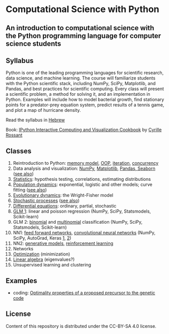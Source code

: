 # Computational Science with Python
## An introduction to computational science with the Python programming language for computer science students

## Syllabus
Python is one of the leading programming languages for scientific
research, data science, and machine learning. The course will
familiarize students with the Python scientific stack, including NumPy,
SciPy, Matplotlib, and Pandas, and best practices for scientific
computing. Every class will present a scientific problem, a method for
solving it, and an implementation in Python. Examples will include how
to model bacterial growth, find stationary points for a predator-prey
equation system, predict results of a tennis game, and plot a map of
hurricane density.

Read the syllabus in [Hebrew](syllabus.md)

Book:
[IPython Interactive Computing and Visualization Cookbook](http://ipython-books.github.io) by [Cyrille Rossant](http://cyrille.rossant.net/)

## Classes

1. Reintroduction to Python: [memory model](https://github.com/yoavram/Py4Eng/blob/master/sessions/memory-model.ipynb), [OOP](https://github.com/yoavram/Py4Eng/blob/master/sessions/oop.ipynb), [iteration](https://github.com/yoavram/Py4Eng/blob/master/sessions/iteration.ipynb), [concurrency](https://github.com/yoavram/Py4Eng/blob/master/sessions/concurrency.ipynb)
1. Data analysis and visualization: [NumPy](https://github.com/yoavram/Py4Eng/blob/master/sessions/numpy.ipynb), [Matplotlib](https://github.com/yoavram/Py4Eng/blob/master/sessions/matplotlib.ipynb), [Pandas, Seaborn](https://github.com/yoavram/Py4Eng/blob/master/sessions/pandas-seaborn.ipynb) ([see also](https://github.com/Py4Life/TAU2015/blob/master/lecture7.ipynb))
1. [Statistics](https://github.com/yoavram/Py4Eng/blob/master/sessions/statistics.ipynb): hypothesis testing, correlations, estimating distributions
1. [Population dynamics](https://github.com/yoavram/Py4Eng/blob/master/sessions/curve-fitting.ipynb): exponential, logistic and other models; curve fitting ([see also](https://github.com/Py4Life/TAU2015/blob/master/lecture10.ipynb))
1. [Evolutionary dynamics](https://github.com/yoavram/PyConIL2016): the Wright-Fisher model
1. [Stochastic processes](https://github.com/yoavram/Py4Eng/blob/master/sessions/probability.ipynb) ([see also](https://github.com/Py4Life/TAU2015/blob/master/lecture8.ipynb))
1. [Differential equations](https://github.com/yoavram/Py4Eng/blob/master/sessions/differential-equations.ipynb): ordinary, partial, stochastic
1. [GLM 1](https://github.com/yoavram/Deep4Devs/blob/master/sessions/linear-model.ipynb): linear and poisson regression (NumPy, SciPy, Statsmodels, Scikit-learn)
1. GLM 2: [binomial](https://github.com/yoavram/Deep4Devs/blob/master/sessions/logistic-model.ipynb) and [multinomial](https://github.com/yoavram/Deep4Devs/blob/master/sessions/softmax-model.ipynb) classification (NumPy, SciPy, Statsmodels, Scikit-learn)
1. NN1: [feed forward networks](https://github.com/yoavram/Deep4Devs/blob/master/sessions/FFN.ipynb), [convolutional neural networks](https://github.com/yoavram/Deep4Devs/blob/master/sessions/CNN.ipynb) (NumPy, SciPy, AutoGrad, Keras [1](https://github.com/yoavram/Deep4Devs/blob/master/sessions/TF_CNN.ipynb), [2](https://github.com/yoavram/Deep4Devs/blob/bluevine/sessions/K_FFN.ipynb))
1. NN2: [generative models](https://github.com/yoavram/Deep4Devs/blob/master/sessions/GAN.ipynb), [reinforcement learning](https://github.com/yoavram/Deep4Devs/blob/master/sessions/reinforcement.ipynb)
1. Networks
1. [Optimization](https://github.com/yoavram/Py4Eng/blob/master/sessions/optimization.ipynb) (minimization)
1. [Linear algebra](https://github.com/yoavram/Py4Eng/blob/master/sessions/linear-algebra.ipynb) (eigenvalues?)
1. Unsupervised learning and clustering

## Examples

- coding: [Optimality properties of a proposed precursor to the genetic code
](https://journals.aps.org/pre/abstract/10.1103/PhysRevE.80.032901)

## License

Content of this repository is distributed under the CC-BY-SA 4.0 license.
